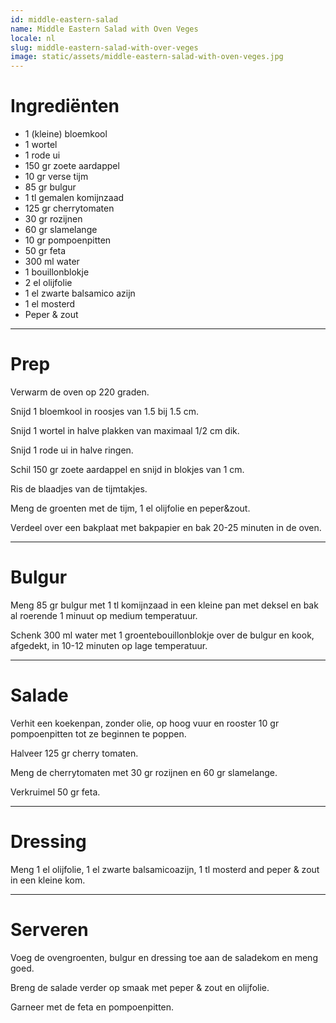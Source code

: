 ```yaml
---
id: middle-eastern-salad
name: Middle Eastern Salad with Oven Veges 
locale: nl
slug: middle-eastern-salad-with-over-veges
image: static/assets/middle-eastern-salad-with-oven-veges.jpg
---
```


# Ingrediënten

- 1 (kleine) bloemkool
- 1 wortel
- 1 rode ui
- 150 gr zoete aardappel
- 10 gr verse tijm
- 85 gr bulgur
- 1 tl gemalen komijnzaad
- 125 gr cherrytomaten
- 30 gr rozijnen
- 60 gr slamelange
- 10 gr pompoenpitten
- 50 gr feta
- 300 ml water
- 1 bouillonblokje
- 2 el olijfolie
- 1 el zwarte balsamico azijn
- 1 el mosterd
- Peper & zout

---

# Prep

Verwarm de oven op 220 graden.

Snijd 1 bloemkool in roosjes van 1.5 bij 1.5 cm.

Snijd 1 wortel in halve plakken van maximaal 1/2 cm dik.

Snijd 1 rode ui in halve ringen.

Schil 150 gr zoete aardappel en snijd in blokjes van 1 cm.

Ris de blaadjes van de tijmtakjes.

Meng de groenten met de tijm, 1 el olijfolie en peper&zout.

Verdeel over een bakplaat met bakpapier en bak 20-25 minuten in de oven.

--- 

# Bulgur

Meng 85 gr bulgur met 1 tl komijnzaad in een kleine pan met deksel en bak al roerende 1 minuut op medium temperatuur.

Schenk 300 ml water met 1 groentebouillonblokje over de bulgur en kook, afgedekt, in 10-12 minuten op lage temperatuur.

---

# Salade

Verhit een koekenpan, zonder olie, op hoog vuur en rooster 10 gr pompoenpitten tot ze beginnen te poppen. 

Halveer 125 gr cherry tomaten.

Meng de cherrytomaten met 30 gr rozijnen en 60 gr slamelange.

Verkruimel 50 gr feta.

---

# Dressing

Meng 1 el olijfolie, 1 el zwarte balsamicoazijn, 1 tl mosterd and peper & zout in een kleine kom.

---

# Serveren

Voeg de ovengroenten, bulgur en dressing toe aan de saladekom en meng goed.

Breng de salade verder op smaak met peper & zout en olijfolie. 

Garneer met de feta en pompoenpitten.
